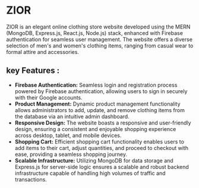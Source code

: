 # ZIOR

ZIOR is an elegant online clothing store website developed using the MERN (MongoDB, Express.js, React.js, Node.js) stack, enhanced with Firebase authentication for seamless user management. The website offers a diverse selection of men's and women's clothing items, ranging from casual wear to formal attire and accessories.



## key Features :
- **Firebase Authentication:** Seamless login and registration process powered by Firebase authentication, allowing users to sign in securely with their Google accounts.
- **Product Management:** Dynamic product management functionality allows administrators to add, update, and remove clothing items from the database via an intuitive admin dashboard.
- **Responsive Design:** The website boasts a responsive and user-friendly design, ensuring a consistent and enjoyable shopping experience across desktop, tablet, and mobile devices.
- **Shopping Cart:** Efficient shopping cart functionality enables users to add items to their cart, adjust quantities, and proceed to checkout with ease, providing a seamless shopping journey.
- **Scalable Infrastructure:** Utilizing MongoDB for data storage and Express.js for server-side logic ensures a scalable and robust backend infrastructure capable of handling high volumes of traffic and transactions.

